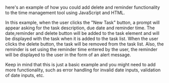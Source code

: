 here's an example of how you could add delete and reminder functionality to the time management tool using JavaScript and HTML.

In this example, when the user clicks the "New Task" button, a prompt will appear asking for the task description, due date and reminder time. The date,reminder and delete button will be added to the task element and will be displayed with the task when it is added to the task list. When the user clicks the delete button, the task will be removed from the task list.
Also, the reminder is set using the reminder time entered by the user, the reminder will be displayed to the user in the form of an alert message.

Keep in mind that this is just a basic example and you might need to add more functionality, such as error handling for invalid date inputs, validation of date inputs, etc.
